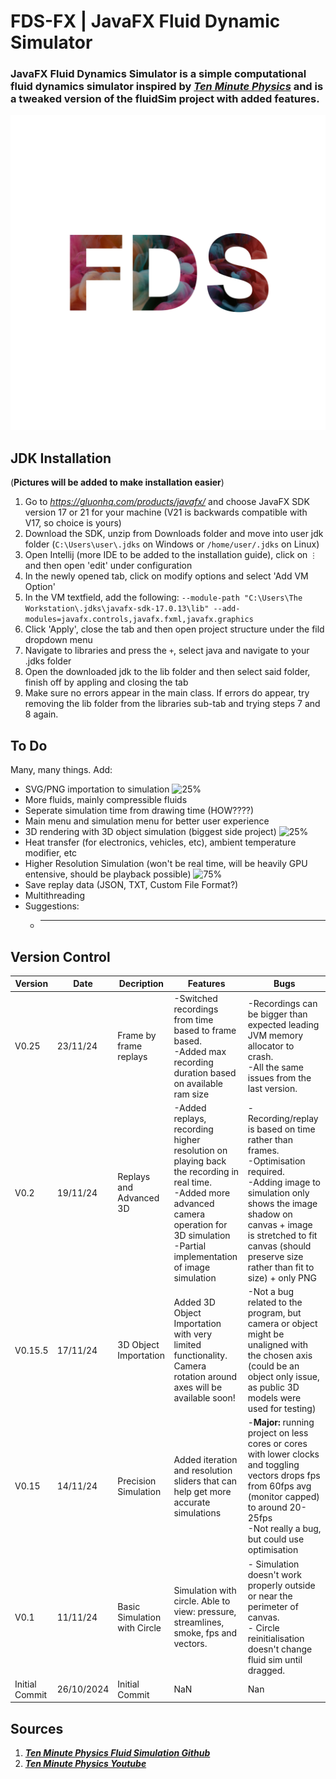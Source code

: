 # FDS-FX | JavaFX Fluid Dynamic Simulator
### JavaFX Fluid Dynamics Simulator is a simple computational fluid dynamics simulator inspired by [***Ten Minute Physics***](https://github.com/matthias-research/pages/blob/master/tenMinutePhysics/17-fluidSim.html) and is a tweaked version of the fluidSim project with added features.
![alt text](https://github.com/AryA-65/FDS-FX/blob/afaa744dc7fb5695844878ea14d0cd0bd2ffa989/FDSLG.png "FDS Logo")

## JDK Installation
(**Pictures will be added to make installation easier**)
1. Go to *https://gluonhq.com/products/javafx/* and choose JavaFX SDK version 17 or 21 for your machine (V21 is backwards compatible with V17, so choice is yours)
2. Download the SDK, unzip from Downloads folder and move into user jdk folder (`C:\Users\user\.jdks` on Windows or `/home/user/.jdks` on Linux)
3. Open Intellij (more IDE to be added to the installation guide), click on `⋮` and then open 'edit' under configuration
4. In the newly opened tab, click on modify options and select 'Add VM Option'
5. In the VM textfield, add the following: `--module-path "C:\Users\The Workstation\.jdks\javafx-sdk-17.0.13\lib" --add-modules=javafx.controls,javafx.fxml,javafx.graphics`
6. Click 'Apply', close the tab and then open project structure under the fild dropdown menu
7. Navigate to libraries and press the `+`, select java and navigate to your .jdks folder
8. Open the downloaded jdk to the lib folder and then select said folder, finish off by appling and closing the tab
9. Make sure no errors appear in the main class. If errors do appear, try removing the lib folder from the libraries sub-tab and trying steps 7 and 8 again.

## To Do
Many, many things. Add:
* SVG/PNG importation to simulation ![25%](https://progress-bar.xyz/25)
* More fluids, mainly compressible fluids
* Seperate simulation time from drawing time (HOW????)
* Main menu and simulation menu for better user experience
* 3D rendering with 3D object simulation (biggest side project) ![25%](https://progress-bar.xyz/25)
* Heat transfer (for electronics, vehicles, etc), ambient temperature modifier, etc
* Higher Resolution Simulation (won't be real time, will be heavily GPU entensive, should be playback possible) ![75%](https://progress-bar.xyz/75)
* Save replay data (JSON, TXT, Custom File Format?)
* Multithreading 
* Suggestions:
  * ------

## Version Control
|Version|Date|Decription|Features|Bugs|
|-------|----|----------|--------|----|
|V0.25|23/11/24|Frame by frame replays|-Switched recordings from time based to frame based.<br>-Added max recording duration based on available ram size|-Recordings can be bigger than expected leading JVM memory allocator to crash.<br>-All the same issues from the last version.|
|V0.2|19/11/24|Replays and Advanced 3D|-Added replays, recording higher resolution on playing back the recording in real time.<br>-Added more advanced camera operation for 3D simulation<br>-Partial implementation of image simulation|-Recording/replay is based on time rather than frames.<br>-Optimisation required.<br>-Adding image to simulation only shows the image shadow on canvas + image is stretched to fit canvas (should preserve size rather than fit to size) + only PNG|
|V0.15.5|17/11/24|3D Object Importation|Added 3D Object Importation with very limited functionality. Camera rotation around axes will be available soon!|-Not a bug related to the program, but camera or object might be unaligned with the chosen axis (could be an object only issue, as public 3D models were used for testing)|
|V0.15|14/11/24|Precision Simulation|Added iteration and resolution sliders that can help get more accurate simulations|-**Major:** running project on less cores or cores with lower clocks and toggling vectors drops fps from 60fps avg (monitor capped) to around 20-25fps<br> -Not really a bug, but could use optimisation|
|V0.1|11/11/24|Basic Simulation with Circle|Simulation with circle. Able to view: pressure, streamlines, smoke, fps and vectors.|- Simulation doesn't work properly outside or near the perimeter of canvas.<br>- Circle reinitialisation doesn't change fluid sim until dragged.|
|Initial Commit|26/10/2024|Initial Commit|NaN|Nan|

## Sources
1. [***Ten Minute Physics Fluid Simulation Github***](https://github.com/matthias-research/pages/blob/master/tenMinutePhysics/17-fluidSim.html)
2. [***Ten Minute Physics Youtube***](https://www.youtube.com/c/TenMinutePhysics)
